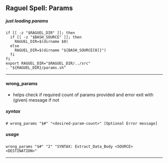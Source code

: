 ## Raguel Spell: Params

##### just loading params

```Shell
if [[ -z "$RAGUEL_DIR" ]]; then
  if [[ -z "$BASH_SOURCE" ]]; then
    RAGUEL_DIR=$(dirname $0)
  else
    RAGUEL_DIR=$(dirname "${BASH_SOURCE[0]}")
  fi
fi
export RAGUEL_DIR="$RAGUEL_DIR/../src"
. "${RAGUEL_DIR}/params.sh"
```

***

#### wrong_params

* helps check if required count of params provided and error exit with (given) message if not

##### syntax

` # wrong_params "$#" "<desired-param-count>" [Optional Error message] `

##### usage

```Shell
wrong_params "$#" "2" "SYNTAX: Extract_Data_Body <SOURCE> <DESTINATION>"
```

***
